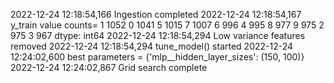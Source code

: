2022-12-24 12:18:54,166 Ingestion completed
2022-12-24 12:18:54,167 y_train value counts=
1    1052
0    1041
5    1015
7    1007
6     996
4     995
8     977
9     975
2     975
3     967
dtype: int64
2022-12-24 12:18:54,294 Low variance features removed
2022-12-24 12:18:54,294 tune_model() started
2022-12-24 12:24:02,600 best parameters = {'mlp__hidden_layer_sizes': (150, 100)}
2022-12-24 12:24:02,867 Grid search complete
